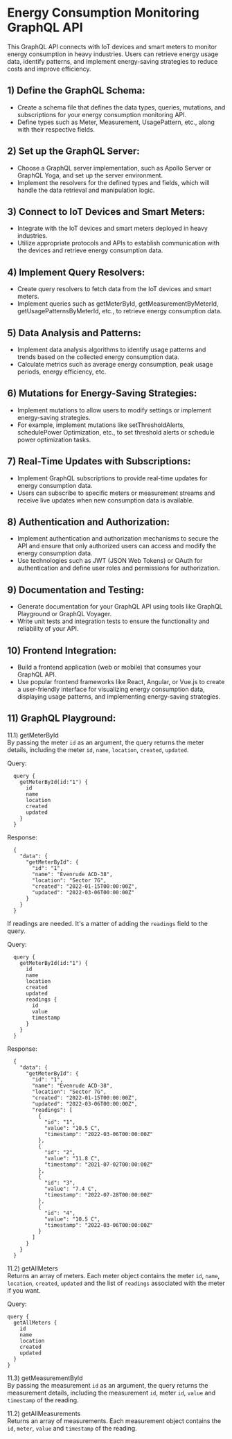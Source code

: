 # Energy Consumption Monitoring GraphQL API

This GraphQL API connects with IoT devices and smart meters to monitor energy consumption in heavy industries. Users can retrieve energy usage data, identify patterns, and implement energy-saving strategies to reduce costs and improve efficiency.

## 1) Define the GraphQL Schema:

* Create a schema file that defines the data types, queries, mutations, and subscriptions for your energy consumption monitoring API.
* Define types such as Meter, Measurement, UsagePattern, etc., along with their respective fields.

## 2) Set up the GraphQL Server:

* Choose a GraphQL server implementation, such as Apollo Server or GraphQL Yoga, and set up the server environment.
* Implement the resolvers for the defined types and fields, which will handle the data retrieval and manipulation logic.

## 3) Connect to IoT Devices and Smart Meters:

* Integrate with the IoT devices and smart meters deployed in heavy industries.
* Utilize appropriate protocols and APIs to establish communication with the devices and retrieve energy consumption data.

## 4) Implement Query Resolvers:

* Create query resolvers to fetch data from the IoT devices and smart meters.
* Implement queries such as getMeterById, getMeasurementByMeterId, getUsagePatternsByMeterId, etc., to retrieve energy consumption data.

## 5) Data Analysis and Patterns:

* Implement data analysis algorithms to identify usage patterns and trends based on the collected energy consumption data.
* Calculate metrics such as average energy consumption, peak usage periods, energy efficiency, etc.

## 6) Mutations for Energy-Saving Strategies:

* Implement mutations to allow users to modify settings or implement energy-saving strategies.
* For example, implement mutations like setThresholdAlerts, schedulePower Optimization, etc., to set threshold alerts or schedule power optimization tasks.

## 7) Real-Time Updates with Subscriptions:

* Implement GraphQL subscriptions to provide real-time updates for energy consumption data.
* Users can subscribe to specific meters or measurement streams and receive live updates when new consumption data is available.

## 8) Authentication and Authorization:

* Implement authentication and authorization mechanisms to secure the API and ensure that only authorized users can access and modify the energy consumption data.
* Use technologies such as JWT (JSON Web Tokens) or OAuth for authentication and define user roles and permissions for authorization.

## 9) Documentation and Testing:

* Generate documentation for your GraphQL API using tools like GraphQL Playground or GraphQL Voyager.
* Write unit tests and integration tests to ensure the functionality and reliability of your API.

## 10) Frontend Integration:

* Build a frontend application (web or mobile) that consumes your GraphQL API.
* Use popular frontend frameworks like React, Angular, or Vue.js to create a user-friendly interface for visualizing energy consumption data, displaying usage patterns, and implementing energy-saving strategies.

## 11) GraphQL Playground:

11.1) getMeterById<br>
By passing the meter `id` as an argument, the query returns the meter details, including the meter `id`, `name`, `location`, `created`, `updated`.

Query:

```
  query {
    getMeterById(id:"1") {
      id
      name
      location
      created
      updated
    }
  }
```
Response:

```
  {
    "data": {
      "getMeterById": {
        "id": "1",
        "name": "Evenrude ACD-38",
        "location": "Sector 7G",
        "created": "2022-01-15T00:00:00Z",
        "updated": "2022-03-06T00:00:00Z"
      }
    }
  }
```

If readings are needed. It's a matter of adding the `readings` field to the query.

Query:

```
  query {
    getMeterById(id:"1") {
      id
      name
      location
      created
      updated
      readings {
        id
        value
        timestamp
      }
    }
  }
```
Response:

```
  {
    "data": {
      "getMeterById": {
        "id": "1",
        "name": "Evenrude ACD-38",
        "location": "Sector 7G",
        "created": "2022-01-15T00:00:00Z",
        "updated": "2022-03-06T00:00:00Z",
        "readings": [
          {
            "id": "1",
            "value": "10.5 C",
            "timestamp": "2022-03-06T00:00:00Z"
          },
          {
            "id": "2",
            "value": "11.8 C",
            "timestamp": "2021-07-02T00:00:00Z"
          },
          {
            "id": "3",
            "value": "7.4 C",
            "timestamp": "2022-07-28T00:00:00Z"
          },
          {
            "id": "4",
            "value": "10.5 C",
            "timestamp": "2022-03-06T00:00:00Z"
          }
        ]
      }
    }
  }
```

11.2) getAllMeters<br>
Returns an array of meters. Each meter object contains the meter `id`, `name`, `location`, `created`, `updated` and the list of `readings` associated with the meter if you want.

Query:

```
query {
  getAllMeters {
    id
    name
    location
    created
    updated
  }
}
```

11.3) getMeasurementById<br>
By passing the measurement `id` as an argument, the query returns the measurement details, including the measurement `id`, meter `id`, `value` and `timestamp` of the reading.



11.2) getAllMeasurements<br>
Returns an array of measurements. Each measurement object contains the `id`, `meter`, `value` and `timestamp` of the reading.



